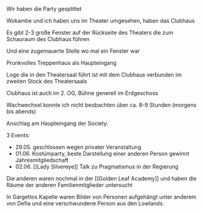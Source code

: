 Wir haben die Party gesplittet

Wokambe und ich haben uns im Theater umgesehen, haben das Clubhaus

Es gibt 2-3 große Fenster auf der Rückseite des Theaters die zum Schauraum des Clubhaus führen

Und eine zugemauerte Stelle wo mal ein Fenster war

Prunkvolles Treppenhaus als Haupteingang

Loge die in den Theatersaal führt ist mit dem Clubhaus verbunden im zweiten Stock des Theatersaals

Clubhaus ist auch im 2. OG, Bühne generell im Erdgeschoss

Wachwechsel konnte ich nicht beobachten über ca. 8-9 Stunden (morgens bis abends)


Anschlag am Haupteingang der Society: 

3 Events:
- 29.05. geschlossen wegen privater Veranstaltung
- 01.06. Kostümparty, beste Darstellung einer anderen Person gewinnt Jahresmitgliedschaft
- 02.06. [[Lady Silvereye]] Talk zu Pragmatismus in der Regierung


Die anderen waren nochmal in der [[Golden Leaf Academy]] und haben die Räume der anderen Familienmitglieder untersucht


In Gargettos Kapelle waren Bilder von Personen aufgehängt unter anderem von Defia und eine verschwundene Person aus den Lowlands.
